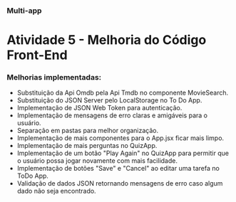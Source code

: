 ### Multi-app

<h1>Atividade 5 - Melhoria do Código Front-End</h1>

### Melhorias implementadas:

- Substituição da Api Omdb pela Api Tmdb no componente MovieSearch.
- Substituição do JSON Server pelo LocalStorage no To Do App.
- Implementação de JSON Web Token para autenticação.
- Implementação de mensagens de erro claras e amigáveis para o usuário.
- Separação em pastas para melhor organização.
- Implementação de mais componentes para o App.jsx ficar mais limpo.
- Implementação de mais perguntas no QuizApp.
- Implementação de um botão "Play Again" no QuizApp para permitir que o usuário possa jogar novamente com mais facilidade.
- Implementação de botões "Save" e "Cancel" ao editar uma tarefa no ToDo App.
- Validação de dados JSON retornando mensagens de erro caso algum dado não seja encontrado.